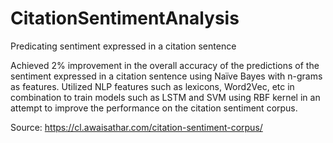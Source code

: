 # CitationSentimentAnalysis
Predicating sentiment expressed in a citation sentence

Achieved 2% improvement in the overall accuracy of the predictions of the sentiment expressed in a citation sentence using Naïve Bayes with n-grams as features.
Utilized NLP features such as lexicons, Word2Vec, etc in combination to train models such as LSTM and SVM using RBF kernel in an attempt to improve the performance on the citation sentiment corpus.

Source: https://cl.awaisathar.com/citation-sentiment-corpus/
